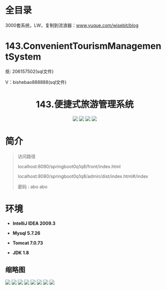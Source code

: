 # 全目录

3000套系统，LW，复制到流浪器：www.yuque.com/wisebit/blog
# 143.ConvenientTourismManagementSystem

<p>抠: 206157502(sql文件)</p>
<p>V：bishebao888888(sql文件)</p>

<p><h1 align="center">143.便捷式旅游管理系统</h1></p>


<p align="center">
	<img src="https://img.shields.io/badge/jdk-1.8-orange.svg"/>
    <img src="https://img.shields.io/badge/springBoot-5.x-lightgrey.svg"/>
    <img src="https://img.shields.io/badge/vue-3.x-blue.svg"/>
    <img src="https://img.shields.io/badge/mysql-5.x-yellow.svg"/>
</p>

# 简介
>
> 

>访问路径
>
> localhost:8080/springboot0q1q8/front/index.html
>
> localhost:8080/springboot0q1q8/admin/dist/index.html#/index
>
> 密码 : abo abo


# 环境

- <b>IntelliJ IDEA 2009.3</b>

- <b>Mysql 5.7.26</b>

- <b>Tomcat 7.0.73</b>

- <b>JDK 1.8</b>




## 缩略图

![](https://bitwise.oss-cn-heyuan.aliyuncs.com/2024/9/10/83fc01bc-6556-473e-914b-3d70f7ead44f.png)
![](https://bitwise.oss-cn-heyuan.aliyuncs.com/2024/9/10/8bd8c38d-ffc9-471f-bcc9-c401a2e8715b.png)
![](https://bitwise.oss-cn-heyuan.aliyuncs.com/2024/9/10/512588d2-317b-4cdb-8267-beb821196e38.png)
![](https://bitwise.oss-cn-heyuan.aliyuncs.com/2024/9/10/573d0c70-a46e-480a-ad72-081ac8e7a3fa.png)
![](https://bitwise.oss-cn-heyuan.aliyuncs.com/2024/9/10/b2af940d-eee8-4b48-84e3-055516f0196f.png)
![](https://bitwise.oss-cn-heyuan.aliyuncs.com/2024/9/10/0d2b75f6-00e0-46f1-8432-2a624a2d3e7e.png)
![](https://bitwise.oss-cn-heyuan.aliyuncs.com/2024/9/10/f856856f-f14c-4f85-9fce-2780b964beb3.png)
![](https://bitwise.oss-cn-heyuan.aliyuncs.com/2024/9/10/ac327f5f-5752-4748-9628-cc95c2ba2d0b.png)

